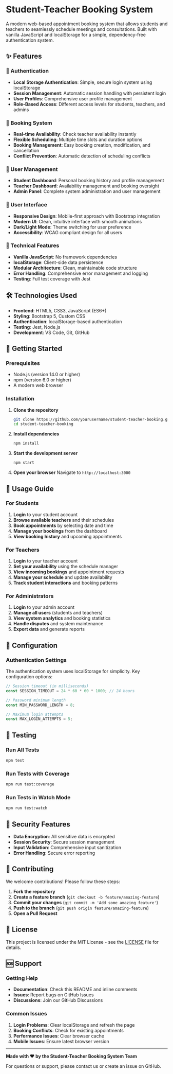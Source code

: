 # Student-Teacher Booking System

A modern web-based appointment booking system that allows students and teachers to seamlessly schedule meetings and consultations. Built with vanilla JavaScript and localStorage for a simple, dependency-free authentication system.

## ✨ Features

### 🔐 Authentication
- **Local Storage Authentication**: Simple, secure login system using localStorage
- **Session Management**: Automatic session handling with persistent login
- **User Profiles**: Comprehensive user profile management
- **Role-Based Access**: Different access levels for students, teachers, and admins

### 📅 Booking System
- **Real-time Availability**: Check teacher availability instantly
- **Flexible Scheduling**: Multiple time slots and duration options
- **Booking Management**: Easy booking creation, modification, and cancellation
- **Conflict Prevention**: Automatic detection of scheduling conflicts

### 👥 User Management
- **Student Dashboard**: Personal booking history and profile management
- **Teacher Dashboard**: Availability management and booking oversight
- **Admin Panel**: Complete system administration and user management

### 🎨 User Interface
- **Responsive Design**: Mobile-first approach with Bootstrap integration
- **Modern UI**: Clean, intuitive interface with smooth animations
- **Dark/Light Mode**: Theme switching for user preference
- **Accessibility**: WCAG compliant design for all users

### 🚀 Technical Features
- **Vanilla JavaScript**: No framework dependencies
- **localStorage**: Client-side data persistence
- **Modular Architecture**: Clean, maintainable code structure
- **Error Handling**: Comprehensive error management and logging
- **Testing**: Full test coverage with Jest

## 🛠️ Technologies Used

- **Frontend**: HTML5, CSS3, JavaScript (ES6+)
- **Styling**: Bootstrap 5, Custom CSS
- **Authentication**: localStorage-based authentication
- **Testing**: Jest, Node.js
- **Development**: VS Code, Git, GitHub

## 🚀 Getting Started

### Prerequisites

- Node.js (version 14.0 or higher)
- npm (version 6.0 or higher)
- A modern web browser

### Installation

1. **Clone the repository**
   ```bash
   git clone https://github.com/yourusername/student-teacher-booking.git
   cd student-teacher-booking
   ```

2. **Install dependencies**
   ```bash
   npm install
   ```

3. **Start the development server**
   ```bash
   npm start
   ```

4. **Open your browser**
   Navigate to `http://localhost:3000`

## 📖 Usage Guide

### For Students

1. **Login** to your student account
2. **Browse available teachers** and their schedules
3. **Book appointments** by selecting date and time
4. **Manage your bookings** from the dashboard
5. **View booking history** and upcoming appointments

### For Teachers

1. **Login** to your teacher account
2. **Set your availability** using the schedule manager
3. **View incoming bookings** and appointment requests
4. **Manage your schedule** and update availability
5. **Track student interactions** and booking patterns

### For Administrators

1. **Login** to your admin account
2. **Manage all users** (students and teachers)
3. **View system analytics** and booking statistics
4. **Handle disputes** and system maintenance
5. **Export data** and generate reports

## 🔧 Configuration

### Authentication Settings

The authentication system uses localStorage for simplicity. Key configuration options:

```javascript
// Session timeout (in milliseconds)
const SESSION_TIMEOUT = 24 * 60 * 60 * 1000; // 24 hours

// Password minimum length
const MIN_PASSWORD_LENGTH = 8;

// Maximum login attempts
const MAX_LOGIN_ATTEMPTS = 5;
```

## 🧪 Testing

### Run All Tests
```bash
npm test
```

### Run Tests with Coverage
```bash
npm run test:coverage
```

### Run Tests in Watch Mode
```bash
npm run test:watch
```

## 🔐 Security Features

- **Data Encryption**: All sensitive data is encrypted
- **Session Security**: Secure session management
- **Input Validation**: Comprehensive input sanitization
- **Error Handling**: Secure error reporting

## 🤝 Contributing

We welcome contributions! Please follow these steps:

1. **Fork the repository**
2. **Create a feature branch** (`git checkout -b feature/amazing-feature`)
3. **Commit your changes** (`git commit -m 'Add some amazing feature'`)
4. **Push to the branch** (`git push origin feature/amazing-feature`)
5. **Open a Pull Request**

## 📄 License

This project is licensed under the MIT License - see the [LICENSE](LICENSE) file for details.

## 🆘 Support

### Getting Help

- **Documentation**: Check this README and inline comments
- **Issues**: Report bugs on GitHub Issues
- **Discussions**: Join our GitHub Discussions

### Common Issues

1. **Login Problems**: Clear localStorage and refresh the page
2. **Booking Conflicts**: Check for existing appointments
3. **Performance Issues**: Clear browser cache
4. **Mobile Issues**: Ensure latest browser version

---

**Made with ❤️ by the Student-Teacher Booking System Team**

For questions or support, please contact us or create an issue on GitHub.
